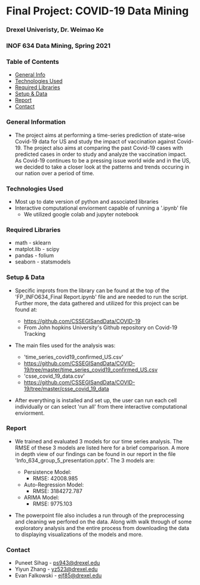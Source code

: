 # Final Project: COVID-19 Data Mining
### Drexel Univeristy, Dr. Weimao Ke
### INOF 634 Data Mining, Spring 2021

### Table of Contents
* [General Info](#general-information)
* [Technologies Used](#technologies-used)
* [Required Libraries](#Required-Libraries)
* [Setup & Data](#Set-up&Data)
* [Report](#report)
* [Contact](#contact)

### General Information
- The project aims at performing a time-series prediction of state-wise Covid-19 data for US and study the impact of vaccination against Covid-19. The project also aims at comparing the past Covid-19 cases with predicted cases in order to study and analyze the vaccination impact. As Covid-19 continues to be a pressing issue world wide and in the US, we decided to take a closer look at the patterns and trends occuring in our nation over a period of time. 

### Technologies Used
- Most up to date version of python and associated libraries
- Interactive computational enviorment capable of running a '.ipynb' file
	- We utilized google colab and jupyter notebook

### Required Libraries
- math 					- sklearn
- matplot.lib			- scipy
- pandas 				- folium
- seaborn				- statsmodels

### Setup & Data
- Specific improts from the library can be found at the top of the 'FP_INFO634_Final Report.ipynb' file and are needed to run the script. Further more, the data gathered and utilized for this project can be found at:
	- https://github.com/CSSEGISandData/COVID-19
	- From John hopkins University's Github repository on Covid-19 Tracking
	
- The main files used for the analysis was:
	- 'time_series_covid19_confirmed_US.csv'
	- https://github.com/CSSEGISandData/COVID-19/tree/master/time_series_covid19_confirmed_US.csv
	- 'csse_covid_19_data.csv'
	- https://github.com/CSSEGISandData/COVID-19/tree/master/csse_covid_19_data

- After everything is installed and set up, the user can run each cell individually or can select 'run all' from there interactive computational enviorment. 

### Report
- We trained and evaluated 3 models for our time series analysis. The RMSE of these 3 models are listed here for a brief comparison. A more in depth view of our findings can be found in our report in  the file 'Info_634_group_5_presentation.pptx'. The 3 models are:

	- Persistence Model:
		- RMSE: 42008.985
	- Auto-Regression Model:
		- RMSE: 3184272.787
	- ARIMA Model:
		- RMSE: 9775.103
		
- The powerpoint file also includes a run through of the preprocessing and cleaning we perfored on the data. Along with walk through of some exploratory analysis and the entire process from downloading the data to displaying visualizations of the models and more. 


### Contact
- Puneet Sihag - ps943@drexel.edu
- Yiyun Zhang - yz523@drexel.edu
- Evan Falkowski - ejf85@drexel.edu

